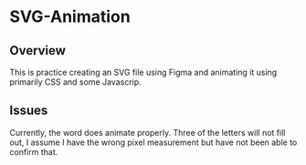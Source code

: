 # SVG-Animation
## Overview
This is practice creating an SVG file using Figma and animating it using primarily CSS and some Javascrip. 
## Issues
Currently, the word does animate properly. Three of the letters will not fill out, I assume I have the wrong pixel measurement but have not been able to confirm that.
